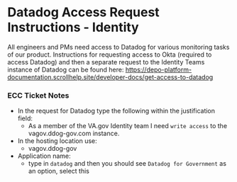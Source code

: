 # Datadog Access Request Instructions - Identity
All engineers and PMs need access to Datadog for various monitoring tasks of our product. Instructions for requesting access to Okta (required to access Datadog) and then a separate request to the Identity Teams instance of Datadog can be found here: https://depo-platform-documentation.scrollhelp.site/developer-docs/get-access-to-datadog

### ECC Ticket Notes
- In the request for Datadog type the following within the justification field:
  - As a member of the VA.gov Identity team I need `write access` to the vagov.ddog-gov.com instance.
- In the hosting location use:
  - vagov.ddog-gov
- Application name:
  - type in `datadog` and then you should see `Datadog for Government` as an option, select this
 

  

